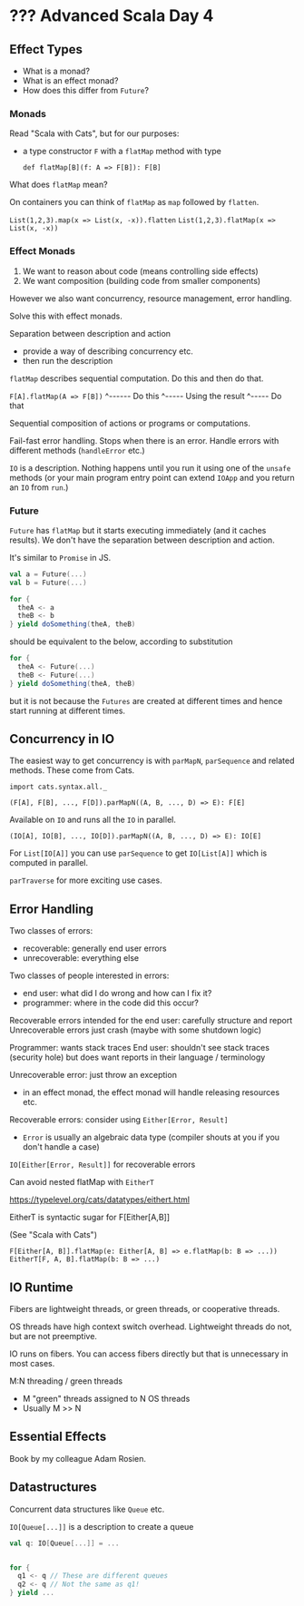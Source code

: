 # ??? Advanced Scala Day 4

## Effect Types

- What is a monad?
- What is an effect monad?
- How does this differ from `Future`?

### Monads

Read "Scala with Cats", but for our purposes:

- a type constructor `F` with a `flatMap` method with type

  `def flatMap[B](f: A => F[B]): F[B]`

What does `flatMap` mean?

On containers you can think of `flatMap` as `map` followed by `flatten`.

`List(1,2,3).map(x => List(x, -x)).flatten`
`List(1,2,3).flatMap(x => List(x, -x))`


### Effect Monads

1. We want to reason about code (means controlling side effects)
2. We want composition (building code from smaller components)

However we also want concurrency, resource management, error handling.

Solve this with effect monads.

Separation between description and action
- provide a way of describing concurrency etc.
- then run the description

`flatMap` describes sequential computation. Do this and then do that.

`F[A].flatMap(A => F[B])`
 ^------ Do this
              ^----- Using the result
                   ^----- Do that

Sequential composition of actions or programs or computations.

Fail-fast error handling. Stops when there is an error. Handle errors with different methods (`handleError` etc.)

`IO` is a description. Nothing happens until you run it using one of the `unsafe` methods (or your main program entry point can extend `IOApp` and you return an `IO` from `run`.)



### Future

`Future` has `flatMap` but it starts executing immediately (and it caches results). We don't have the separation between description and action.

It's similar to `Promise` in JS.

```scala
val a = Future(...)
val b = Future(...)

for {
  theA <- a
  theB <- b
} yield doSomething(theA, theB)
```

should be equivalent to the below, according to substitution

```scala
for {
  theA <- Future(...)
  theB <- Future(...)
} yield doSomething(theA, theB)
```

but it is not because the `Futures` are created at different times and hence start running at different times.


## Concurrency in IO

The easiest way to get concurrency is with `parMapN`, `parSequence` and related methods. These come from Cats.

`import cats.syntax.all._`

`(F[A], F[B], ..., F[D]).parMapN((A, B, ..., D) => E): F[E]`

Available on `IO` and runs all the `IO` in parallel.

`(IO[A], IO[B], ..., IO[D]).parMapN((A, B, ..., D) => E): IO[E]`

For `List[IO[A]]` you can use `parSequence` to get `IO[List[A]]` which is computed in parallel.

`parTraverse` for more exciting use cases.


## Error Handling

Two classes of errors:
- recoverable: generally end user errors
- unrecoverable: everything else

Two classes of people interested in errors:
- end user: what did I do wrong and how can I fix it?
- programmer: where in the code did this occur?

Recoverable errors intended for the end user: carefully structure and report
Unrecoverable errors just crash (maybe with some shutdown logic)

Programmer: wants stack traces
End user: shouldn't see stack traces (security hole) but does want reports in their language / terminology

Unrecoverable error: just throw an exception
- in an effect monad, the effect monad will handle releasing resources etc.

Recoverable errors: consider using `Either[Error, Result]`
- `Error` is usually an algebraic data type (compiler shouts at you if you don't handle a case)

`IO[Either[Error, Result]]` for recoverable errors

Can avoid nested flatMap with `EitherT`

https://typelevel.org/cats/datatypes/eithert.html

EitherT is syntactic sugar for F[Either[A,B]]

(See "Scala with Cats")

`F[Either[A, B]].flatMap(e: Either[A, B] => e.flatMap(b: B => ...))`
`EitherT[F, A, B].flatMap(b: B => ...)`


## IO Runtime

Fibers are lightweight threads, or green threads, or cooperative threads. 

OS threads have high context switch overhead.
Lightweight threads do not, but are not preemptive.

IO runs on fibers. You can access fibers directly but that is unnecessary in most cases.

M:N threading / green threads
- M "green" threads assigned to N OS threads
- Usually M >> N


## Essential Effects

Book by my colleague Adam Rosien.


## Datastructures

Concurrent data structures like `Queue` etc.

`IO[Queue[...]]` is a description to create a queue

```scala
val q: IO[Queue[...]] = ...


for {
  q1 <- q // These are different queues
  q2 <- q // Not the same as q1!
} yield ...
```
